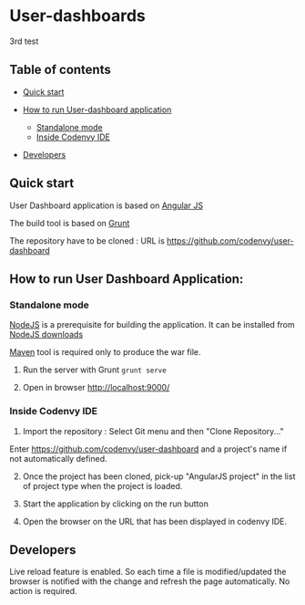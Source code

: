 # User-dashboards

3rd test

## Table of contents

 - [Quick start](#quick-start)
 - [How to run User-dashboard application](#how-to-run-user-dashboard-application)
    - [Standalone mode](#standalone-mode)
    - [Inside Codenvy IDE](#inside-codenvy-ide)

- [Developers](#developers)

## Quick start

User Dashboard application is based on [Angular JS](http://angularjs.org/)

The build tool is based on [Grunt](http://gruntjs.com/)

The repository have to be cloned : URL is https://github.com/codenvy/user-dashboard



## How to run User Dashboard Application:


### Standalone mode

[NodeJS](http://nodejs.org/) is a prerequisite for building the application.
It can be installed from [NodeJS downloads](http://nodejs.org/download/)

[Maven](http://maven.apache.org) tool is required only to produce the war file.

1) Run the server with Grunt
```grunt serve```

2) Open in browser [http://localhost:9000/](http://localhost:9000)


### Inside Codenvy IDE

1) Import the repository : Select Git menu and then "Clone Repository..."

Enter https://github.com/codenvy/user-dashboard and a project's name if not automatically defined.

2) Once the project has been cloned, pick-up "AngularJS project" in the list of project type when the project is loaded.

3) Start the application by clicking on the run button

4) Open the browser on the URL that has been displayed in codenvy IDE.


## Developers

Live reload feature is enabled. So each time a file is modified/updated the browser is notified with the change and refresh the page automatically. No action is required.
